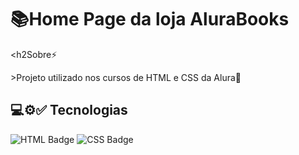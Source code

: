 <h1>📚Home Page da loja AluraBooks</h1>

<h2Sobre⚡</h2>
<p>>Projeto utilizado nos cursos de HTML e CSS da Alura🚀</p>

## 💻⚙️✅ Tecnologias
<div>
  <img src="https://img.shields.io/badge/HTML5-orange?style=for-the-badge&logo=HTML5&logoColor=orange" alt="HTML Badge">
  <img src="https://img.shields.io/badge/CSS3-blue?style=for-the-badge&logo=CSS3&logoColor=blue" alt="CSS Badge">
</div>
